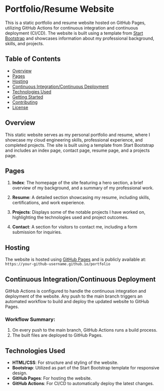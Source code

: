 # Portfolio/Resume Website

This is a static portfolio and resume website hosted on GitHub Pages, utilizing GitHub Actions for continuous integration and continuous deployment (CI/CD). The website is built using a template from [Start Bootstrap](https://startbootstrap.com/) and showcases information about my professional background, skills, and projects.

## Table of Contents
- [Overview](#overview)
- [Pages](#pages)
- [Hosting](#hosting)
- [Continuous Integration/Continuous Deployment](#continuous-integrationcontinuous-deployment)
- [Technologies Used](#technologies-used)
- [Getting Started](#getting-started)
- [Contributing](#contributing)
- [License](#license)

## Overview

This static website serves as my personal portfolio and resume, where I showcase my cloud engineering skills, professional experience, and completed projects. The site is built using a template from Start Bootstrap and includes an index page, contact page, resume page, and a projects page.

## Pages

1. **Index**: The homepage of the site featuring a hero section, a brief overview of my background, and a summary of my professional work.
   
2. **Resume**: A detailed section showcasing my resume, including skills, certifications, and work experience.
   
3. **Projects**: Displays some of the notable projects I have worked on, highlighting the technologies used and project outcomes.

4. **Contact**: A section for visitors to contact me, including a form submission for inquiries.

## Hosting

The website is hosted using [GitHub Pages](https://pages.github.com/) and is publicly available at: `https://your-github-username.github.io/portfolio`

## Continuous Integration/Continuous Deployment

GitHub Actions is configured to handle the continuous integration and deployment of the website. Any push to the main branch triggers an automated workflow to build and deploy the updated website to GitHub Pages.

### Workflow Summary:
1. On every push to the main branch, GitHub Actions runs a build process.
2. The built files are deployed to GitHub Pages.

## Technologies Used

- **HTML/CSS**: For structure and styling of the website.
- **Bootstrap**: Utilized as part of the Start Bootstrap template for responsive design.
- **GitHub Pages**: For hosting the website.
- **GitHub Actions**: For CI/CD to automatically deploy the latest changes.
  

